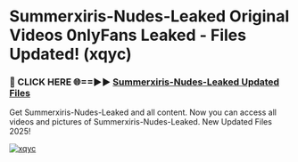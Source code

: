 # Summerxiris-Nudes-Leaked Original Videos 0nlyFans Leaked - Files Updated! (xqyc)

<h3>🔴 CLICK HERE 🌐==►► <a href="https://tinyurl.com/4mcuefdz" rel="nofollow">Summerxiris-Nudes-Leaked Updated Files</a></h3>

Get Summerxiris-Nudes-Leaked and all content. Now you can access all videos and pictures of Summerxiris-Nudes-Leaked. New Updated Files 2025!

[![xqyc](https://i.imgur.com/StAQSOY.gif)](https://tinyurl.com/4mcuefdz)
